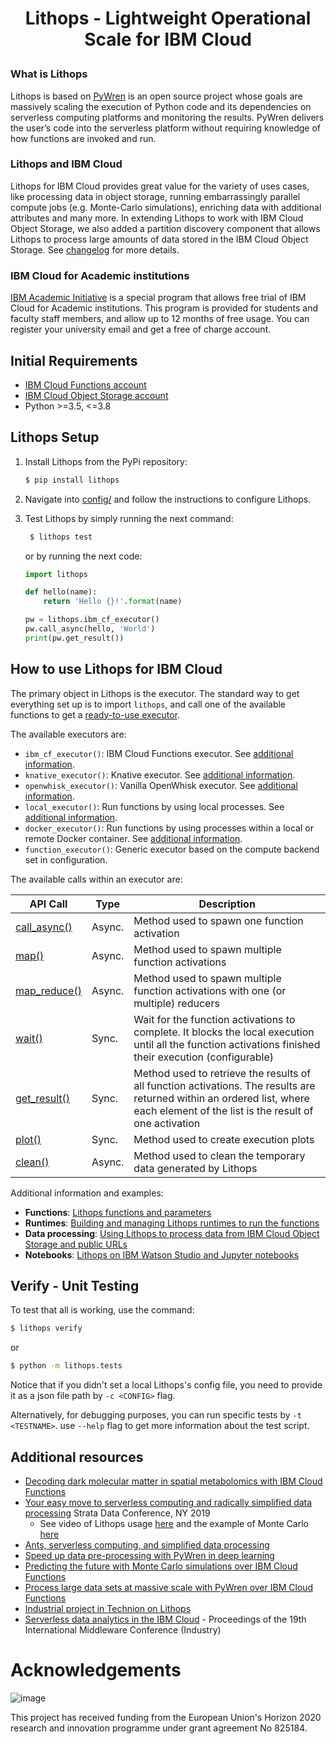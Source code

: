 <h1><p align="center"> Lithops - Lightweight Operational Scale for IBM Cloud </p></h1>

### What is Lithops

Lithops is based on [PyWren](https://github.com/pywren/pywren) is an open source project whose goals are massively scaling the execution of Python code and its dependencies on serverless computing platforms and monitoring the results. PyWren delivers the user’s code into the serverless platform without requiring knowledge of how functions are invoked and run.

### Lithops and IBM Cloud

Lithops for IBM Cloud provides great value for the variety of uses cases, like processing data in object storage, running embarrassingly parallel compute jobs (e.g. Monte-Carlo simulations), enriching data with additional attributes and many more. In extending Lithops to work with IBM Cloud Object Storage, we also added a partition discovery component that allows Lithops to process large amounts of data stored in the IBM Cloud Object Storage. See [changelog](CHANGELOG.md) for more details.

### IBM Cloud for Academic institutions

[IBM Academic Initiative](https://ibm.biz/academic) is a special program that allows free trial of IBM Cloud for Academic institutions. This program is provided for students and faculty staff members, and allow up to 12 months of free usage. You can register your university email and get a free of charge account.

## Initial Requirements

* [IBM Cloud Functions account](https://cloud.ibm.com/functions)
* [IBM Cloud Object Storage account](https://www.ibm.com/cloud/object-storage)
* Python >=3.5, <=3.8

## Lithops Setup

1. Install Lithops from the PyPi repository:

    ```bash
    $ pip install lithops
    ```

2. Navigate into [config/](config/) and follow the instructions to configure Lithops.

3. Test Lithops by simply running the next command:
  
   ```bash
    $ lithops test
   ```

   or by running the next code:

   ```python
   import lithops

   def hello(name):
       return 'Hello {}!'.format(name)

   pw = lithops.ibm_cf_executor()
   pw.call_async(hello, 'World')
   print(pw.get_result())
   ```

## How to use Lithops for IBM Cloud

The primary object in Lithops is the executor. The standard way to get everything set up is to import `lithops`, and call one of the available functions to get a [ready-to-use executor](docs/api-details.md#executor).

The available executors are:

* `ibm_cf_executor()`: IBM Cloud Functions executor. See [additional information](docs/executors/ibm_cf.md).
* `knative_executor()`: Knative executor. See [additional information](docs/executors/knative.md).
* `openwhisk_executor()`: Vanilla OpenWhisk executor. See [additional information](docs/executors/openwhisk.md).
* `local_executor()`: Run functions by using local processes. See [additional information](docs/executors/localhost.md).
* `docker_executor()`: Run functions by using processes within a local or remote Docker container. See [additional information](docs/executors/docker.md).
* `function_executor()`: Generic executor based on the compute backend set in configuration.

The available calls within an executor are:

|API Call| Type | Description|
|---|---|---|
|[call_async()](docs/api-details.md#executorcall_async) | Async. | Method used to spawn one function activation |
|[map()](docs/api-details.md#executormap) | Async. | Method used to spawn multiple function activations |
|[map_reduce()](docs/api-details.md#executormap_reduce) | Async. | Method used to spawn multiple function activations with one (or multiple) reducers|
|[wait()](docs/api-details.md#executorwait) | Sync. | Wait for the function activations to complete. It blocks the local execution until all the function activations finished their execution (configurable)|
|[get_result()](docs/api-details.md#executorget_result) | Sync. | Method used to retrieve the results of all function activations. The results are returned within an ordered list, where each element of the list is the result of one activation|
|[plot()](docs/api-details.md#executorplot) | Sync. | Method used to create execution plots |
|[clean()](docs/api-details.md#executorclean) | Async. | Method used to clean the temporary data generated by Lithops|

Additional information and examples:

* **Functions**: [Lithops functions and parameters](docs/functions.md)
* **Runtimes**: [Building and managing Lithops runtimes to run the functions](runtime/)
* **Data processing**: [Using Lithops to process data from IBM Cloud Object Storage and public URLs](docs/data-processing.md)
* **Notebooks**: [Lithops on IBM Watson Studio and Jupyter notebooks](examples/hello_world.ipynb)

## Verify - Unit Testing

To test that all is working, use the command:

```bash
$ lithops verify
```

or

```bash
$ python -m lithops.tests
```

Notice that if you didn't set a local Lithops's config file, you need to provide it as a json file path by `-c <CONFIG>` flag.

Alternatively, for debugging purposes, you can run specific tests by `-t <TESTNAME>`. use `--help` flag to get more information about the test script.

## Additional resources

* [Decoding dark molecular matter in spatial metabolomics with IBM Cloud Functions](https://www.ibm.com/cloud/blog/decoding-dark-molecular-matter-in-spatial-metabolomics-with-ibm-cloud-functions)
* [Your easy move to serverless computing and radically simplified data processing](https://conferences.oreilly.com/strata/strata-ny/public/schedule/detail/77226) Strata Data Conference, NY 2019
  * See video of Lithops usage [here](https://www.youtube.com/watch?v=EYa95KyYEtg&list=PLpR7f3Www9KCjYisaG7AMaR0C2GqLUh2G&index=3&t=0s) and the example of Monte Carlo [here](https://www.youtube.com/watch?v=vF5HI2q5VKw&list=PLpR7f3Www9KCjYisaG7AMaR0C2GqLUh2G&index=2&t=0s)
* [Ants, serverless computing, and simplified data processing](https://developer.ibm.com/blogs/2019/01/31/ants-serverless-computing-and-simplified-data-processing/)
* [Speed up data pre-processing with PyWren in deep learning](https://developer.ibm.com/patterns/speed-up-data-pre-processing-with-pywren-in-deep-learning/)
* [Predicting the future with Monte Carlo simulations over IBM Cloud Functions](https://www.ibm.com/cloud/blog/monte-carlo-simulations-with-ibm-cloud-functions)
* [Process large data sets at massive scale with PyWren over IBM Cloud Functions](https://www.ibm.com/cloud/blog/process-large-data-sets-massive-scale-lithops-functions)
* [Industrial project in Technion on Lithops](http://www.cs.technion.ac.il/~cs234313/projects_sites/W19/04/site/)
* [Serverless data analytics in the IBM Cloud](https://dl.acm.org/citation.cfm?id=3284029) - Proceedings of the 19th International Middleware Conference (Industry)

# Acknowledgements

![image](https://user-images.githubusercontent.com/26366936/61350554-d62acf00-a85f-11e9-84b2-36312a35398e.png)

This project has received funding from the European Union's Horizon 2020 research and innovation programme under grant agreement No 825184.
